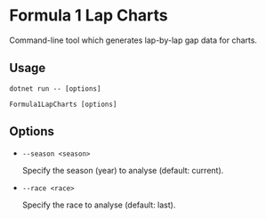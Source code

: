 # Formula 1 Lap Charts

Command-line tool which generates lap-by-lap gap data for charts.

## Usage

```
dotnet run -- [options]
```
```
Formula1LapCharts [options]
```

## Options

- `--season <season>`

  Specify the season (year) to analyse (default: current).

- `--race <race>`

  Specify the race to analyse (default: last).

